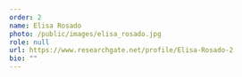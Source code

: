 ```yaml
---
order: 2
name: Elisa Rosado
photo: /public/images/elisa_rosado.jpg
role: null
url: https://www.researchgate.net/profile/Elisa-Rosado-2
bio: ""
---
```

